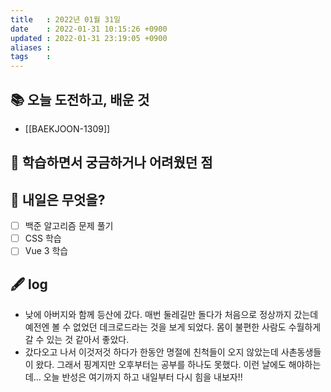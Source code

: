 ```yaml
---
title   : 2022년 01월 31일 
date    : 2022-01-31 10:15:26 +0900
updated : 2022-01-31 23:19:05 +0900
aliases : 
tags    : 
---
```

## 📚 오늘 도전하고, 배운 것
- [[BAEKJOON-1309]]

## 🤔 학습하면서 궁금하거나 어려웠던 점 

## 🌅 내일은 무엇을?
- [ ] 백준 알고리즘 문제 풀기
- [ ] CSS 학습
- [ ] Vue 3 학습

## 🖋 log
- 낮에 아버지와 함께 등산에 갔다. 매번 둘레길만 돌다가 처음으로 정상까지 갔는데 예전엔 볼 수 없었던 데크로드라는 것을 보게 되었다. 몸이 불편한 사람도 수월하게 갈 수 있는 것 같아서 좋았다.  
- 갔다오고 나서 이것저것 하다가 한동안 명절에 친척들이 오지 않았는데 사촌동생들이 왔다. 그래서 핑계지만 오후부터는 공부를 하나도 못했다. 이런 날에도 해야하는데... 오늘 반성은 여기까지 하고 내일부터 다시 힘을 내보자!! 
